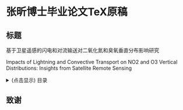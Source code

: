 # 张昕博士毕业论文TeX原稿

## 标题

基于卫星遥感的闪电和对流输送对二氧化氮和臭氧垂直分布影响研究

Impacts of Lightning and Convective Transport on  NO2 and O3 Vertical Distributions: Insights from Satellite Remote Sensing

<details><summary>(点击显示) 目录  </summary>
<p>
- 绪论

    - 研究背景及意义
    - 国内外研究进展
        - 深对流与闪电的关系
        - 深对流中闪电氮氧化物的观测和估算
        - 深对流对痕量气体垂直分布的影响
    - 存在问题及本研究目标和研究内容
- 资料及模式介绍
    - 原位观测
        - 臭氧探空
        - 闪电数据集
    - 卫星观测
        - 臭氧监测仪 (OMI)
        - 对流层观测仪 (TROPOMI)
        - 微波临边探测器 (MLS)
    - 大气化学模式
        - WRF-Chem模式
        - MERRA2-GMI模拟数据集
- 闪电二氧化氮的反演算法
  - 基于卫星遥感的闪电二氧化氮反演
    - 算法基础
    - 算法的应用条件

  - 反演结果的对比验证分析
    - 不同反演算法之间的差异性
    - 反演及产率计算中的不确定性分析

  - 本章小结

- 闪电二氧化氮反演算法的应用
  - 污染地区(中国东南部)
    - 模式设置及闪电同化结果评估
    - 闪电氮氧化物的产率及其不确定性分析
    - 闪电二氧化氮对TROPOMI二氧化氮产品的影响 

  - 清洁地区(北极)
    - 闪电的分布
    - 闪电二氧化氮的计算
    - 闪电二氧化氮产率的海陆性差异
    - 氮氧化物不同排放源的贡献

  - 本章小结

- 深对流对氮氧化物和臭氧垂直再分布的影响
  - 云切片算法介绍
  - 对流条件下痕量气体的垂直分布
    - 二氧化氮
    - 臭氧

  - 深对流造成臭氧浓度变化的原因
    - 动力输送和化学反应的贡献
    - 闪电氮氧化物的贡献

  - 本章小结

- 结论与展望
  - 主要结论
  - 论文特色与创新
  - 不足之处与展望
  </p>
  </details>

## 致谢



